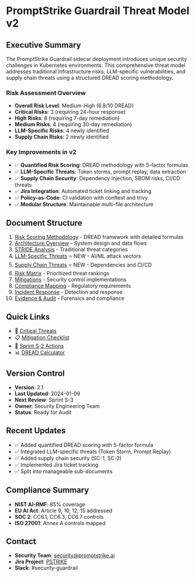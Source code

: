 # PromptStrike Guardrail Threat Model v2
<!-- cid-guardrail-threat-model-index -->

## Executive Summary

The PromptStrike Guardrail sidecar deployment introduces unique security challenges in Kubernetes environments. This comprehensive threat model addresses traditional infrastructure risks, LLM-specific vulnerabilities, and supply chain threats using a structured DREAD scoring methodology.

### Risk Assessment Overview
- **Overall Risk Level**: Medium-High (6.8/10 DREAD)
- **Critical Risks**: 3 (requiring 24-hour response)
- **High Risks**: 8 (requiring 7-day remediation)
- **Medium Risks**: 4 (requiring 30-day remediation)
- **LLM-Specific Risks**: 4 newly identified
- **Supply Chain Risks**: 2 newly identified

### Key Improvements in v2
- ✅ **Quantified Risk Scoring**: DREAD methodology with 5-factor formulas
- ✅ **LLM-Specific Threats**: Token storms, prompt replay, data extraction
- ✅ **Supply Chain Security**: Dependency injection, SBOM risks, CI/CD threats
- ✅ **Jira Integration**: Automated ticket linking and tracking
- ✅ **Policy-as-Code**: CI validation with conftest and trivy
- ✅ **Modular Structure**: Maintainable multi-file architecture

## Document Structure

1. [Risk Scoring Methodology](01-risk-methodology.md) - DREAD framework with detailed formulas
2. [Architecture Overview](02-architecture.md) - System design and data flows
3. [STRIDE Analysis](03-stride-analysis.md) - Traditional threat categories
4. [LLM-Specific Threats](04-llm-threats.md) ⭐ NEW - AI/ML attack vectors
5. [Supply Chain Threats](05-supply-chain.md) ⭐ NEW - Dependencies and CI/CD
6. [Risk Matrix](06-risk-matrix.md) - Prioritized threat rankings
7. [Mitigations](07-mitigations.md) - Security control implementations
8. [Compliance Mapping](08-compliance.md) - Regulatory requirements
9. [Incident Response](09-incident-response.md) - Detection and response
10. [Evidence & Audit](10-evidence-audit.md) - Forensics and compliance

## Quick Links
- 🚨 [Critical Threats](06-risk-matrix.md#critical-threats)
- 📋 [Mitigation Checklist](07-mitigations.md#checklist)
- 🎯 [Sprint S-2 Actions](06-risk-matrix.md#sprint-s2)
- 📊 [DREAD Calculator](01-risk-methodology.md#calculator)

## Version Control
- **Version**: 2.1
- **Last Updated**: 2024-01-09
- **Next Review**: Sprint S-3
- **Owner**: Security Engineering Team
- **Status**: Ready for Audit

## Recent Updates
- ✅ Added quantified DREAD scoring with 5-factor formula
- ✅ Integrated LLM-specific threats (Token Storm, Prompt Replay)
- ✅ Added supply chain security (SC-1, SC-2)
- ✅ Implemented Jira ticket tracking
- ✅ Split into manageable sub-documents

## Compliance Summary
- **NIST AI-RMF**: 85% coverage
- **EU AI Act**: Article 9, 10, 12, 15 addressed
- **SOC 2**: CC6.1, CC6.3, CC6.7 controls
- **ISO 27001**: Annex A controls mapped

## Contact
- **Security Team**: security@promptstrike.ai
- **Jira Project**: [PSTRIKE](https://jira.promptstrike.ai/browse/PSTRIKE)
- **Slack**: #security-guardrail